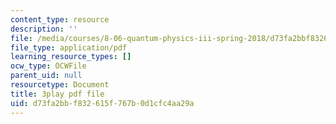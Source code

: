 ```yaml
---
content_type: resource
description: ''
file: /media/courses/8-06-quantum-physics-iii-spring-2018/d73fa2bbf832615f767b0d1cfc4aa29a_33kB8JQRpjI.pdf
file_type: application/pdf
learning_resource_types: []
ocw_type: OCWFile
parent_uid: null
resourcetype: Document
title: 3play pdf file
uid: d73fa2bb-f832-615f-767b-0d1cfc4aa29a
---
```

